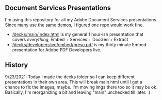 ## Document Services Presentations

I'm using this repository for all my Adobe Document Services presentations. Since many use the same demos, I figured one repo would work fine. 

* [/decks/main/index.html](./decks/main/index.html) is my general 1 hour-ish presentation that covers *everything*, Embed + Services + DocGen + Extract
* [/decks/developerslive/embed/preso.pdf](./decks/developerslive/embed/preso.pdf) is my thirty minute Embed presentation for Adobe PDF Developers live.

## History

9/23/2021: Today I made the decks folder so I can keep different presentations in their own area. This will break main.html until I get a chance to fix the images, maybe. I'm moving imgs there too so it may be ok. Basically, I'm reorganizing a bit and leaving "main" unchecked till later. :)